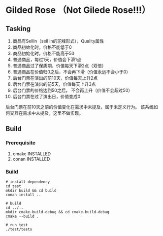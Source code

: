 # Gilded Rose （Not Gilede Rose!!!）

## Tasking

1. 商品有SellIn（sell in的驼峰形式），Quality属性
2. 商品初始化时，价格不能低于0
3. 商品初始化时，价格不能高于50
4. 普通商品，每过1天，价值会下滑1点
5. 普通商品过了保质期，价值每天下滑2点（双倍）
6. 普通商品在价值归0之后，不会再下滑（价值永远不会小于0）
7. 后台门票在演出的前10天，价值每天上升2点
8. 后台门票在演出的前5天，价值每天上升3点
9. 后台门票的价格达到50之后， 不会再上升（价值不会超过50）
10. 后台门票在过了演出日，价值变成0

后台门票在前10天之前的价值变化在需求中未提及，属于未定义行为。
该系统如何交互在需求中未提及，这里不做实现。

## Build

### Prerequisite
1. cmake INSTALLED
2. conan INSTALLED

### Build
```shell script
# install dependency
cd test
mkdir build && cd build
conan install ..

# build
cd ../..
mkdir cmake-build-debug && cd cmake-build-debug 
cmake --build .

# run test
./test/tests
```